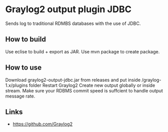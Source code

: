 Graylog2 output plugin JDBC
=============================

Sends log to traditional RDMBS databases with the use of JDBC.

## How to build

Use eclise to build + export as JAR.
Use mvn package to create package.

## How to use

Download graylog2-output-jdbc.jar from releases and put inside /graylog-1.x/plugins folder
Restart Graylog2
Create new output globally or inside stream.
Make sure your RDBMS commit speed is suffcient to handle output message rate.

## Links

  * https://github.com/Graylog2
